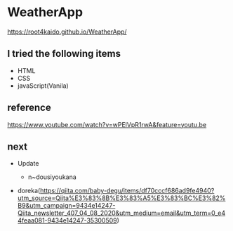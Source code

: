 # WeatherApp
https://root4kaido.github.io/WeatherApp/

## I tried the following items
- HTML
- CSS
- javaScript(Vanila)

## reference
https://www.youtube.com/watch?v=wPElVpR1rwA&feature=youtu.be

## next

- Update
  - n~dousiyoukana

- doreka(https://qiita.com/baby-degu/items/df70cccf686ad9fe4940?utm_source=Qiita%E3%83%8B%E3%83%A5%E3%83%BC%E3%82%B9&utm_campaign=9434e14247-Qiita_newsletter_407_04_08_2020&utm_medium=email&utm_term=0_e44feaa081-9434e14247-35300509)
